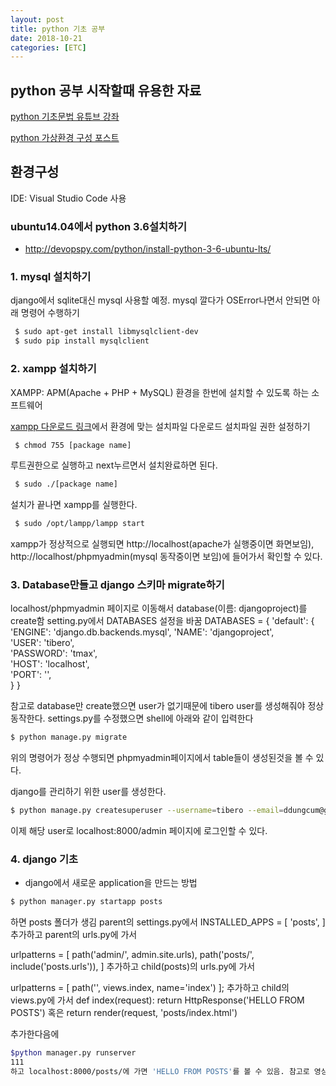 ```yaml
---
layout: post
title: python 기초 공부
date: 2018-10-21
categories: [ETC]
---
```


## python 공부 시작할때 유용한 자료

[python 기초문법 유튜브 강좌](https://www.youtube.com/watch?v=JJmcL1N2KQs&index=6&t=0s&list=PLillGF-RfqbYeckUaD1z6nviTp31GLTH8)

[python 가상환경 구성 포스트](https://beomi.github.io/2016/12/28/HowToSetup-Virtualenv-VirtualenvWrapper/)

## 환경구성
IDE: Visual Studio Code 사용

### ubuntu14.04에서 python 3.6설치하기
* http://devopspy.com/python/install-python-3-6-ubuntu-lts/
### 1. mysql 설치하기
django에서 sqlite대신 mysql 사용할 예정. mysql 깔다가 OSError나면서 안되면 아래 명령어 수행하기
```bash
 $ sudo apt-get install libmysqlclient-dev
 $ sudo pip install mysqlclient
```
### 2. xampp 설치하기
XAMPP: APM(Apache + PHP + MySQL) 환경을 한번에 설치할 수 있도록 하는 소프트웨어

[xampp 다운로드 링크](https://www.apachefriends.org/index.html)에서 환경에 맞는 설치파일 다운로드
설치파일 권한 설정하기
```bash
 $ chmod 755 [package name]
```
루트권한으로 실행하고 next누르면서 설치완료하면 된다.
```bash
 $ sudo ./[package name]
```
설치가 끝나면 xampp를 실행한다.
```bash
 $ sudo /opt/lampp/lampp start
```
xampp가 정상적으로 실행되면 http://localhost(apache가 실행중이면 화면보임), http://localhost/phpmyadmin(mysql 동작중이면 보임)에 들어가서 확인할 수 있다.

### 3. Database만들고 django 스키마 migrate하기
localhost/phpmyadmin 페이지로 이동해서 database(이름: djangoproject)를 create함
setting.py에서 DATABASES 설정을 바꿈
DATABASES = {
    'default': {
        'ENGINE': 'django.db.backends.mysql',
        'NAME': 'djangoproject',                  
        'USER': 'tibero',             
        'PASSWORD': 'tmax',                  
        'HOST': 'localhost',                     
        'PORT': '',                      
    }
}

참고로 database만 create했으면 user가 없기때문에 tibero user를 생성해줘야 정상동작한다.
settings.py를 수정했으면 shell에 아래와 같이 입력한다
```bash
$ python manage.py migrate
```
위의 명령어가 정상 수행되면 phpmyadmin페이지에서 table들이 생성된것을 볼 수 있다.

django를 관리하기 위한 user를 생성한다.
```bash
$ python manage.py createsuperuser --username=tibero --email=ddungcum@gmail.com
```
이제 해당 user로 localhost:8000/admin 페이지에 로그인할 수 있다.

### 4. django 기초
* django에서 새로운 application을 만드는 방법
```bash
$ python manager.py startapp posts
```
하면 posts 폴더가 생김
parent의 settings.py에서
  INSTALLED_APPS = [
  'posts', 
]
추가하고 parent의 urls.py에 가서

urlpatterns = [
    path('admin/', admin.site.urls),
    path('posts/', include('posts.urls')),
] 
추가하고 child(posts)의 urls.py에 가서

urlpatterns = [
    path('', views.index, name='index')
];
추가하고 child의 views.py에 가서
def index(request): 
    return HttpResponse('HELLO FROM POSTS') 
혹은
    return render(request, 'posts/index.html')

추가한다음에 
```bash
$python manager.py runserver 
111
하고 localhost:8000/posts/에 가면 'HELLO FROM POSTS'를 볼 수 있음. 참고로 영상에서는 path대신 url함수를 사용함.



